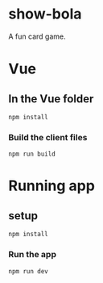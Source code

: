 # show-bola
A fun card game. 

# Vue

## In the Vue folder
```
npm install
```

### Build the client files
```
npm run build
```

# Running app

## setup
```
npm install
```

### Run the app
```
npm run dev
```

